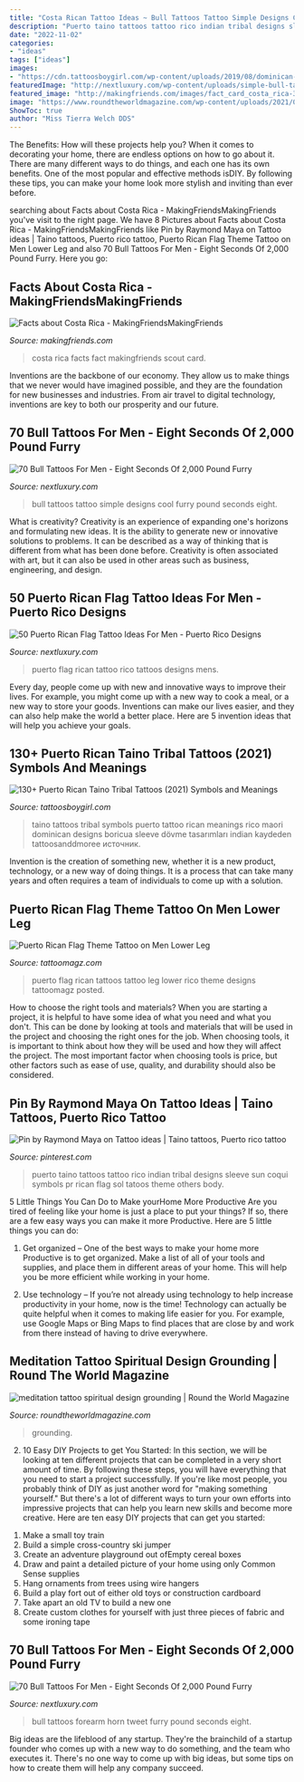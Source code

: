 ```yaml
---
title: "Costa Rican Tattoo Ideas ~ Bull Tattoos Tattoo Simple Designs Cool Furry Pound Seconds Eight"
description: "Puerto taino tattoos tattoo rico indian tribal designs sleeve sun coqui symbols pr rican flag sol tatoos theme others body"
date: "2022-11-02"
categories:
- "ideas"
tags: ["ideas"]
images:
- "https://cdn.tattoosboygirl.com/wp-content/uploads/2019/08/dominican-taino-symbols-and-meanings-81.jpg"
featuredImage: "http://nextluxury.com/wp-content/uploads/simple-bull-tattoo-designs-for-men.jpg"
featured_image: "http://makingfriends.com/images/fact_card_costa_rica-3.png"
image: "https://www.roundtheworldmagazine.com/wp-content/uploads/2021/02/meditation-tattoo-spiritual-design-grounding.jpg"
ShowToc: true
author: "Miss Tierra Welch DDS"
---
```



The Benefits: How will these projects help you?
When it comes to decorating your home, there are endless options on how to go about it. There are many different ways to do things, and each one has its own benefits. One of the most popular and effective methods isDIY. By following these tips, you can make your home look more stylish and inviting than ever before.

	

		
searching about Facts about Costa Rica - MakingFriendsMakingFriends you've visit to the right page. We have 8 Pictures about Facts about Costa Rica - MakingFriendsMakingFriends like Pin by Raymond Maya on Tattoo ideas | Taino tattoos, Puerto rico tattoo, Puerto Rican Flag Theme Tattoo on Men Lower Leg and also 70 Bull Tattoos For Men - Eight Seconds Of 2,000 Pound Furry. Here you go:
		
    
## Facts About Costa Rica - MakingFriendsMakingFriends

<img loading=lazy src="http://makingfriends.com/images/fact_card_costa_rica-3.png" onerror="this.onerror=null;this.src='https://tse4.mm.bing.net/th?id=OIP.XKBhtav_tY-DwE-1EohH4wHaE8&amp;pid=15.1';" alt="Facts about Costa Rica - MakingFriendsMakingFriends">

_Source: makingfriends.com_

>costa rica facts fact makingfriends scout card. 

	

Inventions are the backbone of our economy. They allow us to make things that we never would have imagined possible, and they are the foundation for new businesses and industries. From air travel to digital technology, inventions are key to both our prosperity and our future.

    
## 70 Bull Tattoos For Men - Eight Seconds Of 2,000 Pound Furry

<img loading=lazy src="http://nextluxury.com/wp-content/uploads/simple-bull-tattoo-designs-for-men.jpg" onerror="this.onerror=null;this.src='https://tse1.mm.bing.net/th?id=OIP.nqKesLGFD4nDmgmyzytKOwHaIe&amp;pid=15.1';" alt="70 Bull Tattoos For Men - Eight Seconds Of 2,000 Pound Furry">

_Source: nextluxury.com_

>bull tattoos tattoo simple designs cool furry pound seconds eight. 

	

What is creativity?
Creativity is an experience of expanding one's horizons and formulating new ideas. It is the ability to generate new or innovative solutions to problems. It can be described as a way of thinking that is different from what has been done before. Creativity is often associated with art, but it can also be used in other areas such as business, engineering, and design.

    
## 50 Puerto Rican Flag Tattoo Ideas For Men - Puerto Rico Designs

<img loading=lazy src="http://nextluxury.com/wp-content/uploads/guys-puerto-rican-flag-tattoo-design-ideas.jpg" onerror="this.onerror=null;this.src='https://tse3.mm.bing.net/th?id=OIP.rEpSqjheREUsOVGsC1cpqwHaE7&amp;pid=15.1';" alt="50 Puerto Rican Flag Tattoo Ideas For Men - Puerto Rico Designs">

_Source: nextluxury.com_

>puerto flag rican tattoo rico tattoos designs mens. 

	

Every day, people come up with new and innovative ways to improve their lives. For example, you might come up with a new way to cook a meal, or a new way to store your goods. Inventions can make our lives easier, and they can also help make the world a better place. Here are 5 invention ideas that will help you achieve your goals.

    
## 130+ Puerto Rican Taino Tribal Tattoos (2021) Symbols And Meanings

<img loading=lazy src="https://cdn.tattoosboygirl.com/wp-content/uploads/2019/08/dominican-taino-symbols-and-meanings-81.jpg" onerror="this.onerror=null;this.src='https://tse2.mm.bing.net/th?id=OIP.tWK3N6SySDFZK6S7YwjKBQHaNK&amp;pid=15.1';" alt="130+ Puerto Rican Taino Tribal Tattoos (2021) Symbols and Meanings">

_Source: tattoosboygirl.com_

>taino tattoos tribal symbols puerto tattoo rican meanings rico maori dominican designs boricua sleeve dövme tasarımları indian kaydeden tattoosanddmoree источник. 

	

Invention is the creation of something new, whether it is a new product, technology, or a new way of doing things. It is a process that can take many years and often requires a team of individuals to come up with a solution.

    
## Puerto Rican Flag Theme Tattoo On Men Lower Leg

<img loading=lazy src="http://tattoomagz.com/wp-content/uploads/puerto-rican-flag-tattoos-dating-tips-for-women-in-puerto-rico-how-to-get-your-own-latin-lover-89688.jpg" onerror="this.onerror=null;this.src='https://tse4.mm.bing.net/th?id=OIP.h8Ey-huOm5KAWwaCdG3ZvQAAAA&amp;pid=15.1';" alt="Puerto Rican Flag Theme Tattoo on Men Lower Leg">

_Source: tattoomagz.com_

>puerto flag rican tattoos tattoo leg lower rico theme designs tattoomagz posted. 

	

How to choose the right tools and materials?
When you are starting a project, it is helpful to have some idea of what you need and what you don't. This can be done by looking at tools and materials that will be used in the project and choosing the right ones for the job. When choosing tools, it is important to think about how they will be used and how they will affect the project. The most important factor when choosing tools is price, but other factors such as ease of use, quality, and durability should also be considered.

    
## Pin By Raymond Maya On Tattoo Ideas | Taino Tattoos, Puerto Rico Tattoo

<img loading=lazy src="https://i.pinimg.com/736x/11/b9/0d/11b90d150d8cbf6f88efd146acd4c8ba--tattoo-ideas.jpg" onerror="this.onerror=null;this.src='https://tse2.mm.bing.net/th?id=OIP.qlcaIGssQw4zQBKAgl8qIAHaNJ&amp;pid=15.1';" alt="Pin by Raymond Maya on Tattoo ideas | Taino tattoos, Puerto rico tattoo">

_Source: pinterest.com_

>puerto taino tattoos tattoo rico indian tribal designs sleeve sun coqui symbols pr rican flag sol tatoos theme others body. 

	

5 Little Things You Can Do to Make yourHome More Productive
Are you tired of feeling like your home is just a place to put your things? If so, there are a few easy ways you can make it more Productive. Here are 5 little things you can do:
1. Get organized – One of the best ways to make your home more Productive is to get organized. Make a list of all of your tools and supplies, and place them in different areas of your home. This will help you be more efficient while working in your home.

2. Use technology – If you’re not already using technology to help increase productivity in your home, now is the time! Technology can actually be quite helpful when it comes to making life easier for you. For example, use Google Maps or Bing Maps to find places that are close by and work from there instead of having to drive everywhere.


    
## Meditation Tattoo Spiritual Design Grounding | Round The World Magazine

<img loading=lazy src="https://www.roundtheworldmagazine.com/wp-content/uploads/2021/02/meditation-tattoo-spiritual-design-grounding.jpg" onerror="this.onerror=null;this.src='https://tse3.mm.bing.net/th?id=OIP.tIBM5MS2ONinI9ffOoKuzQHaHf&amp;pid=15.1';" alt="meditation tattoo spiritual design grounding | Round the World Magazine">

_Source: roundtheworldmagazine.com_

>grounding. 

	

2) 10 Easy DIY Projects to get You Started: In this section, we will be looking at ten different projects that can be completed in a very short amount of time. By following these steps, you will have everything that you need to start a project successfully.
If you're like most people, you probably think of DIY as just another word for "making something yourself." But there's a lot of different ways to turn your own efforts into impressive projects that can help you learn new skills and become more creative. Here are ten easy DIY projects that can get you started: 
1. Make a small toy train
2. Build a simple cross-country ski jumper
3. Create an adventure playground out ofEmpty cereal boxes
4. Draw and paint a detailed picture of your home using only Common Sense supplies
5. Hang ornaments from trees using wire hangers
6. Build a play fort out of either old toys or construction cardboard 
7. Take apart an old TV to build a new one 
8. Create custom clothes for yourself with just three pieces of fabric and some ironing tape 

    
## 70 Bull Tattoos For Men - Eight Seconds Of 2,000 Pound Furry

<img loading=lazy src="http://nextluxury.com/wp-content/uploads/back-of-forearm-bull-horn-tattoos-for-males.jpg" onerror="this.onerror=null;this.src='https://tse1.mm.bing.net/th?id=OIP.3ugqvE8t7Ch9-aec1Uc1eQHaIl&amp;pid=15.1';" alt="70 Bull Tattoos For Men - Eight Seconds Of 2,000 Pound Furry">

_Source: nextluxury.com_

>bull tattoos forearm horn tweet furry pound seconds eight. 

	

Big ideas are the lifeblood of any startup. They're the brainchild of a startup founder who comes up with a new way to do something, and the team who executes it. There's no one way to come up with big ideas, but some tips on how to create them will help any company succeed.

